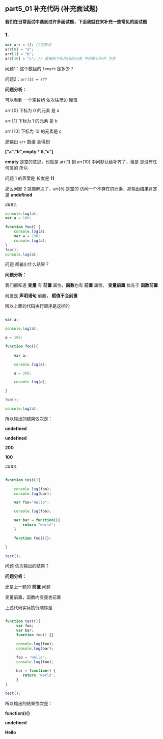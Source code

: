 ## part5_01 补充代码 (补充面试题)

**我们在日常面试中遇到过许多面试题，下面我就在来补充一些常见的面试题** 

### 1.

```javascript
var arr = []; //空数组
arr[0] = "a"; 
arr[1] = "b"; 
arr[10] = "c"; // 直接到下标为10的元素 中间默认补齐 为空
```

问题1：这个数组的 `length` 是多少？

问题2：`arr[5] = ???`

**问题分析：**

可以看到 一个空数组 依次往里边 赋值 

arr [0] 下标为 0 的元素 是 a

arr [1] 下标为 1 的元素 是 b 

arr [10] 下标为 10 的元素是 c

那输出 `arr` 数组 会得到

**["a","b",empty * 8,"c"]**	

**empty** 是空的意思，也就是 arr[1] 到 arr[10] 中间默认给补齐了，但是 是没有任何值的 所以

问题 1 的答案是 长度是 **11**

那么问题 2 就能解决了，arr[5] 是空的 访问一个不存在的元素，那输出结果肯定是 **undefined**


###2.

```javascript
console.log(a);
var a = 100;

function foo() {
    console.log(a);
    var a = 200;
    console.log(a);
}
foo();
console.log(a);
```

问题 都输出什么结果？

**问题分析：**

我们都知道 **变量** 有 **前置** 属性，**函数**也有 **前置** 属性， **变量前置** 优先于 **函数前置** 

前置是 **声明语句** 前置， **赋值不会前置**

所以上面的代码执行顺序是这样的

```javascript

var a;

console.log(a);

a = 100;

function foo(){
	
	var a;

	console.log(a);

	a = 200;

	console.log(a);

}

foo();

console.log(a);

```

所以输出的结果依次是：

**undefined**

**undefined**

**200**

**100**



###3.

```javascript

function test(){
	
	console.log(foo);
	console.log(bar);

	var foo="Hello";

	console.log(foo);

	var bar = function(){
		return "world";
	}

	function foo(){};

}

test();

```

问题 依次输出的结果？

**问题分析：**

还是上一题的 **前置** 问题

变量前置，函数内变量也前置

上述代码实际执行顺序是

```javascript

function test(){
	 var foo;
	 var bar;
	 function foo() {}

	 console.log(foo);
	 console.log(bar);

	 foo = 'Hello';
	 console.log(foo);

	 bar = function() {
	 	return 'world'; 
	 }
}

test();

```

所以输出的结果依次是：


**function(){}**

**undefined**

**Hello**


